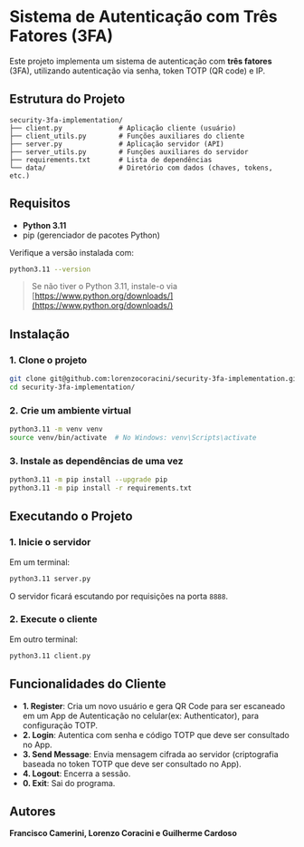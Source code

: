 # Sistema de Autenticação com Três Fatores (3FA)

Este projeto implementa um sistema de autenticação com **três fatores** (3FA), utilizando autenticação via senha, token TOTP (QR code) e IP.

## Estrutura do Projeto

```
security-3fa-implementation/
├── client.py              # Aplicação cliente (usuário)
├── client_utils.py        # Funções auxiliares do cliente
├── server.py              # Aplicação servidor (API)
├── server_utils.py        # Funções auxiliares do servidor
├── requirements.txt       # Lista de dependências
└── data/                  # Diretório com dados (chaves, tokens, etc.)
```

## Requisitos

- **Python 3.11**
- pip (gerenciador de pacotes Python)

Verifique a versão instalada com:

```bash
python3.11 --version
```

> Se não tiver o Python 3.11, instale-o via [https://www.python.org/downloads/](https://www.python.org/downloads/)

## Instalação

### 1. Clone o projeto

```bash
git clone git@github.com:lorenzocoracini/security-3fa-implementation.git
cd security-3fa-implementation/
```

### 2. Crie um ambiente virtual

```bash
python3.11 -m venv venv
source venv/bin/activate  # No Windows: venv\Scripts\activate
```

### 3. Instale as dependências de uma vez

```bash
python3.11 -m pip install --upgrade pip
python3.11 -m pip install -r requirements.txt
```


## Executando o Projeto

### 1. Inicie o servidor

Em um terminal:

```bash
python3.11 server.py
```

O servidor ficará escutando por requisições na porta `8888`.

### 2. Execute o cliente

Em outro terminal:

```bash
python3.11 client.py
```

## Funcionalidades do Cliente

- **1. Register**: Cria um novo usuário e gera QR Code para ser escaneado em um App de Autenticação no celular(ex: Authenticator), para configuração TOTP.
- **2. Login**: Autentica com senha e código TOTP que deve ser consultado no App.
- **3. Send Message**: Envia mensagem cifrada ao servidor (criptografia baseada no token TOTP que deve ser consultado no App).
- **4. Logout**: Encerra a sessão.
- **0. Exit**: Sai do programa.

## Autores

**Francisco Camerini, Lorenzo Coracini e Guilherme Cardoso**
